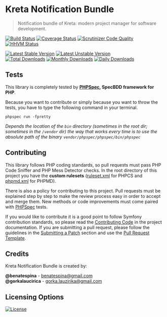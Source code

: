 # Kreta Notification Bundle
> Notification bundle of Kreta: modern project manager for software development.

[![Build Status](https://travis-ci.org/kreta-io/NotificationBundle.svg?branch=master)](https://travis-ci.org/kreta-io/NotificationBundle)
[![Coverage Status](https://img.shields.io/coveralls/kreta-io/NotificationBundle.svg)](https://coveralls.io/r/kreta-io/NotificationBundle)
[![Scrutinizer Code Quality](https://scrutinizer-ci.com/g/kreta-io/NotificationBundle/badges/quality-sNotificationBundle.png?b=master)](https://scrutinizer-ci.com/g/kreta-io/NotificationBundle/?branch=master)
[![HHVM Status](http://hhvm.h4cc.de/badge/kreta/NotificationBundle.svg)](http://hhvm.h4cc.de/package/kreta/NotificationBundle)

[![Latest Stable Version](https://poser.pugx.org/kreta/NotificationBundle/v/stable.svg)](https://packagist.org/packages/kreta/NotificationBundle)
[![Latest Unstable Version](https://poser.pugx.org/kreta/NotificationBundle/v/unstable.svg)](https://packagist.org/packages/kreta/NotificationBundle)
&nbsp;&nbsp;&nbsp;&nbsp;&nbsp;&nbsp;&nbsp;&nbsp;&nbsp;&nbsp;
[![Total Downloads](https://poser.pugx.org/kreta/NotificationBundle/downloads.svg)](https://packagist.org/packages/kreta/NotificationBundle)
[![Monthly Downloads](https://poser.pugx.org/kreta/NotificationBundle/d/monthly.png)](https://packagist.org/packages/kreta/NotificationBundle)
[![Daily Downloads](https://poser.pugx.org/kreta/NotificationBundle/d/daily.png)](https://packagist.org/packages/kreta/NotificationBundle)

Tests
-----

This library is completely tested by **[PHPSpec][1], SpecBDD framework for PHP**.

Because you want to contribute or simply because you want to throw the tests, you have to type the following command
in your terminal.

    phpspec run -fpretty

*Depends the location of the `bin` directory (sometimes in the root dir; sometimes in the `/vendor` dir) the way that
works every time is to use the absolute path of the binary `vendor/phpspec/phpspec/bin/phpspec`*


Contributing
------------

This library follows PHP coding standards, so pull requests must pass PHP Code Sniffer and PHP Mess Detector
checks. In the root directory of this project you have the **custom rulesets** ([ruleset.xml]() for PHPCS and
[phpmd.xml]() for PHPMD).

There is also a policy for contributing to this project. Pull requests must
be explained step by step to make the review process easy in order to
accept and merge them. New methods or code improvements must come paired with [PHPSpec][1] tests.

If you would like to contribute it is a good point to follow Symfony contribution standards,
so please read the [Contributing Code][2] in the project
documentation. If you are submitting a pull request, please follow the guidelines
in the [Submitting a Patch][3] section and use the [Pull Request Template][4].

[1]: http://www.phpspec.net/
[2]: http://symfony.com/doc/current/contributing/code/index.html
[3]: http://symfony.com/doc/current/contributing/code/patches.html#check-list
[4]: http://symfony.com/doc/current/contributing/code/patches.html#make-a-pull-request

Credits
-------
Kreta Notification Bundle is created by:
>
**@benatespina** - [benatespina@gmail.com](mailto:benatespina@gmail.com)<br/>
**@gorkalaucirica** - [gorka.lauzirika@gmail.com](mailto:gorka.lauzirika@gmail.com)

Licensing Options
-----------------
[![License](https://poser.pugx.org/kreta/Notification/license.svg)](https://github.com/kreta-io/kreta/blob/master/LICENSE.md)
